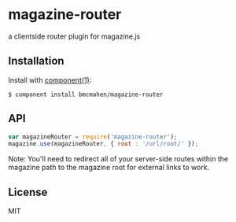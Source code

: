 
# magazine-router

  a clientside router plugin for magazine.js

## Installation

  Install with [component(1)](http://component.io):

    $ component install bmcmahen/magazine-router

## API

```javascript
var magazineRouter = require('magazine-router');
magazine.use(magazineRouter, { root : '/url/root/' });
```

Note: You'll need to redirect all of your server-side routes within the magazine path to the magazine root for external links to work.


## License

  MIT
